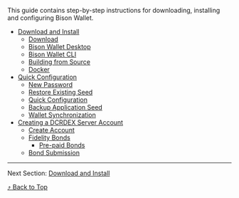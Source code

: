 <a id="top"/>

This guide contains step-by-step instructions for downloading, installing
and configuring Bison Wallet.

- [Download and Install](Download-and-Install)
    - [Download](Download-and-Install#download)
    - [Bison Wallet Desktop](Download-and-Install#bison-wallet-desktop)
    - [Bison Wallet CLI](Download-and-Install#bison-wallet-cli)
    - [Building from Source](Download-and-Install#building-from-source)
    - [Docker](Download-and-Install#docker)
- [Quick Configuration](Quick-Configuration)
    - [New Password](Quick-Configuration#new-password)
    - [Restore Existing Seed](Quick-Configuration#restore-existing-seed)
    - [Quick Configuration](Quick-Configuration#quick-configuration)
    - [Backup Application Seed](Quick-Configuration#backup-application-seed)
    - [Wallet Synchronization](Quick-Configuration#wallet-synchronization)
- [Creating a DCRDEX Server Account](Creating-a-DCRDEX-Server-Account)
    - [Create Account](Creating-a-DCRDEX-Server-Account#create-account)
    - [Fidelity Bonds](Creating-a-DCRDEX-Server-Account#fidelity-bonds)
        - [Pre-paid Bonds](Creating-a-DCRDEX-Server-Account#pre-paid-bonds)
    - [Bond Submission](Creating-a-DCRDEX-Server-Account#bond-submission)

---

Next Section: [Download and Install](Download-and-Install)

[⤴  Back to Top](#top)